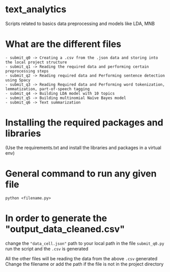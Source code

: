 # text_analytics
Scripts related to basics data preprocessing and models like LDA, MNB 

# What are the different files
```
- submit_q0 -> Creating a .csv from the .json data and storing into the local project structure
- submit_q1 -> Reading the required data and performing certain preprocessing steps
- submit_q2 -> Reading required data and Performing sentence detection using Spacy
- submit_q3 -> Reading Required data and Performing word tokenization, lemmatization, part-of-speech tagging
- submit_q4 -> Building LDA model with 10 topics
- submit_q5 -> Building multinomial Naïve Bayes model
- submit_q6 -> Text summarization
```

# Installing the required packages and libraries
(Use the requirements.txt and install the
libraries and packages in a virtual env)

# General command to run any given file
 ```python <filename.py>```

# In order to generate the "output_data_cleaned.csv"
change the ```"data_cell.json"``` path to your local path in the file ```submit_q0.py```
run the script and the ```.csv``` is generated

All the other files will be reading the data from the above ```.csv``` generated
Change the filename or add the path if the file is not in the project directory
